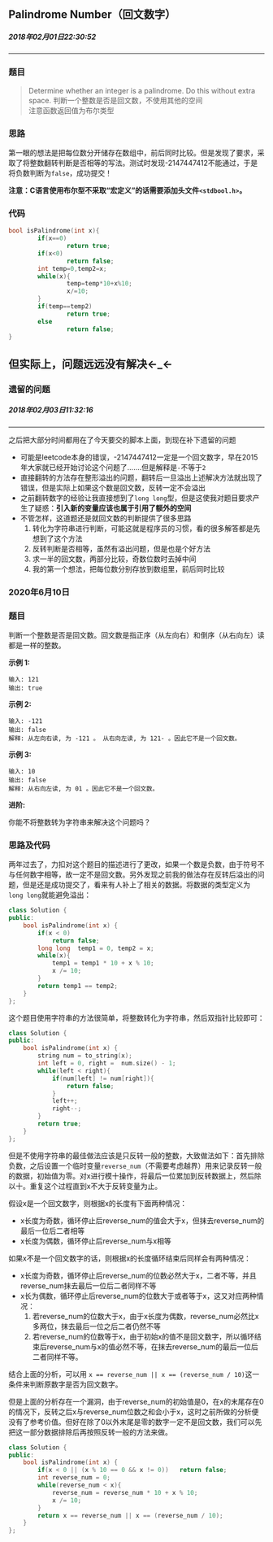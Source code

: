 ## Palindrome Number（回文数字）
##### 2018年02月01日22:30:52
****
### 题目
>Determine whether an integer is a palindrome. Do this without extra space.	判断一个整数是否是回文数，不使用其他的空间  
注意函数返回值为布尔类型

### 思路
第一眼的想法是把每位数分开储存在数组中，前后同时比较。但是发现了要求，采取了将整数翻转判断是否相等的写法。测试时发现-2147447412不能通过，于是将负数判断为``false``，成功提交！ 

**注意：C语言使用布尔型不采取“宏定义”的话需要添加头文件``<stdbool.h>``。**
### 代码
```c
bool isPalindrome(int x){
        if(x==0)
                return true;
        if(x<0)
                return false;
        int temp=0,temp2=x;
        while(x){
                temp=temp*10+x%10;
                x/=10;
        }
        if(temp==temp2)
                return true;
        else
                return false;
}
```
## 但实际上，问题远远没有解决←_←
### 遗留的问题
##### 2018年02月03日11:32:16
***
之后把大部分时间都用在了今天要交的脚本上面，到现在补下遗留的问题
- 可能是leetcode本身的错误，-2147447412一定是一个回文数字，早在2015年大家就已经开始讨论这个问题了.......但是解释是``-``不等于``2``
- 直接翻转的方法存在整形溢出的问题，翻转后一旦溢出上述解决方法就出现了错误，但是实际上如果这个数是回文数，反转一定不会溢出
- 之前翻转数字的经验让我直接想到了``long long``型，但是这使我对题目要求产生了疑惑：**引入新的变量应该也属于引用了额外的空间**
- 不管怎样，这道题还是就回文数的判断提供了很多思路
   1. 转化为字符串进行判断，可能这就是程序员的习惯，看的很多解答都是先想到了这个方法
   2. 反转判断是否相等，虽然有溢出问题，但是也是个好方法
   3. 求一半的回文数，两部分比较，奇数位数时去掉中间
   4. 我的第一个想法，把每位数分别存放到数组里，前后同时比较


### 2020年6月10日

### 题目
判断一个整数是否是回文数。回文数是指正序（从左向右）和倒序（从右向左）读都是一样的整数。

**示例 1:**

```
输入: 121
输出: true
```

**示例 2:**

```
输入: -121
输出: false
解释: 从左向右读, 为 -121 。 从右向左读, 为 121- 。因此它不是一个回文数。
```

**示例 3:**

```
输入: 10
输出: false
解释: 从右向左读, 为 01 。因此它不是一个回文数。
```

**进阶:**

你能不将整数转为字符串来解决这个问题吗？

### 思路及代码

两年过去了，力扣对这个题目的描述进行了更改，如果一个数是负数，由于符号不与任何数字相等，故一定不是回文数。另外发现之前我的做法存在反转后溢出的问题，但是还是成功提交了，看来有人补上了相关的数据。将数据的类型定义为``long long``就能避免溢出：

```cpp
class Solution {
public:
    bool isPalindrome(int x) {
        if(x < 0)
            return false;
        long long  temp1 = 0, temp2 = x;
        while(x){
            temp1 = temp1 * 10 + x % 10;
            x /= 10;
        }
        return temp1 == temp2;
    }
};
```

这个题目使用字符串的方法很简单，将整数转化为字符串，然后双指针比较即可：

```cpp
class Solution {
public:
    bool isPalindrome(int x) {
        string num = to_string(x);
        int left = 0, right =  num.size() - 1;
        while(left < right){
            if(num[left] != num[right]){
                return false;
            }
            left++;
            right--;
        }
        return true;   
    }
};
```

但是不使用字符串的最佳做法应该是只反转一般的整数，大致做法如下：首先排除负数，之后设置一个临时变量``reverse_num``（不需要考虑越界）用来记录反转一般的数据，初始值为零。对x进行模十操作，将最后一位累加到反转数据上，然后除以十。重复这个过程直到x不大于反转变量为止。

假设x是一个回文数字，则根据x的长度有下面两种情况：

- x长度为奇数，循环停止后reverse_num的值会大于x，但抹去reverse_num的最后一位后二者相等
- x长度为偶数，循环停止后reverse_num与x相等

如果x不是一个回文数字的话，则根据x的长度循环结束后同样会有两种情况：

- x长度为奇数，循环停止后reverse_num的位数必然大于x，二者不等，并且reverse_num抹去最后一位后二者同样不等
- x长为偶数，循环停止后reverse_num的位数大于或者等于x，这又对应两种情况：
    1. 若reverse_num的位数大于x，由于x长度为偶数，reverse_num必然比x多两位，抹去最后一位之后二者仍然不等
    2. 若reverse_num的位数等于x，由于初始x的值不是回文数字，所以循环结束后reverse_num与x的值必然不等，在抹去reverse_num的最后一位后二者同样不等。

结合上面的分析，可以用 ``x == reverse_num || x == (reverse_num / 10)``这一条件来判断原数字是否为回文数字。

但是上面的分析存在一个漏洞，由于reverse_num的初始值是0，在x的末尾存在0的情况下，反转之后x与reverse_num位数之和会小于x，这时之前所做的分析便没有了参考价值。但好在除了0以外末尾是零的数字一定不是回文数，我们可以先把这一部分数据排除后再按照反转一般的方法来做。

```cpp
class Solution {
public:
    bool isPalindrome(int x) {
        if(x < 0 || (x % 10 == 0 && x != 0))   return false;
        int reverse_num = 0;
        while(reverse_num < x){
            reverse_num = reverse_num * 10 + x % 10;
            x /= 10;
        }
        return x == reverse_num || x == (reverse_num / 10);
    }
};
```